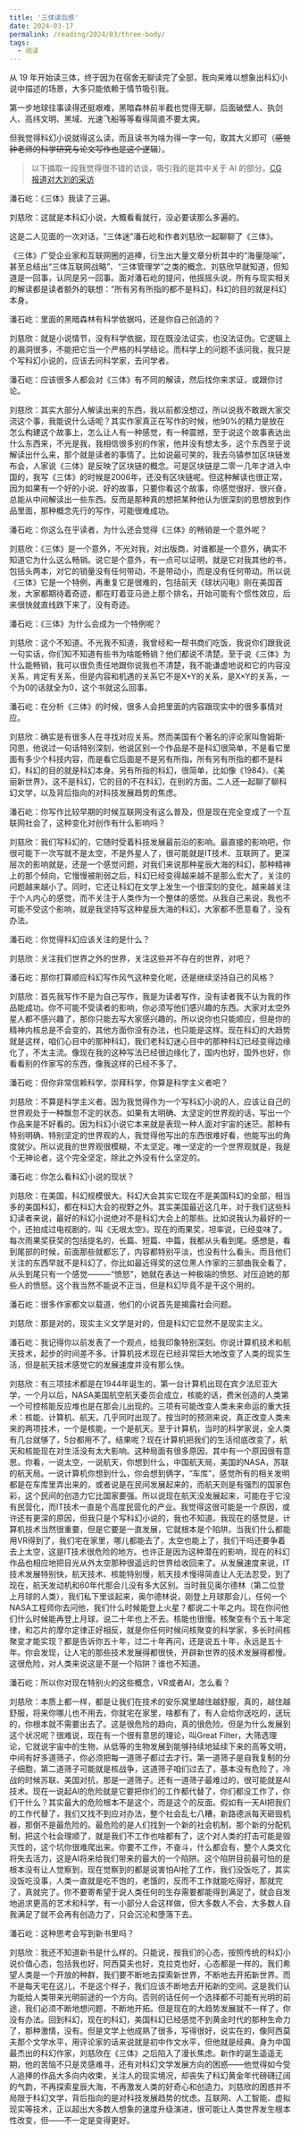 ```yaml
---
title: '三体读后感'
date: 2024-03-17
permalink: /reading/2024/03/three-body/
tags:
  - 阅读
---
```


从 19 年开始读三体，终于因为在宿舍无聊读完了全部，我向来难以想象出科幻小说中描述的场景，大多只能依赖于情节吸引我。

第一步地球往事读得还挺艰难，黑暗森林前半截也觉得无聊，后面破壁人、执剑人、高纬文明、黑域、光速飞船等等看得简直不要太爽。

但我觉得科幻小说就得这么读，而且读书为啥为得一字一句，取其大义即可（~~感觉钟老师的科学研究与论文写作也是这个逻辑~~）。

> 以下摘取一段我觉得很不错的访谈，吸引我的是其中关于 AI 的部分。[CG 报道对大刘的采访](https://www.zhihu.com/question/21495117/answer/508229665)

潘石屹：《三体》我读了三遍。

刘慈欣：这就是本科幻小说，大概看看就行，没必要读那么多遍的。

这是二人见面的一次对话，“三体迷”潘石屹和作者刘慈欣一起聊聊了《三体》。

《三体》广受企业家和互联网圈的追捧，衍生出大量文章分析其中的“海量隐喻”，甚至总结出“三体互联网战略”、“三体管理学”之类的概念。刘慈欣早就知道，但知道是一回事，认同是另一回事。面对潘石屹的提问，他摇摇头说，所有与现实相关的解读都是读者额外的联想：“所有另有所指的都不是科幻，科幻的目的就是科幻本身。

潘石屹：里面的黑暗森林有科学依据吗，还是你自己创造的？

刘慈欣：就是小说情节，没有科学依据，现在既没法证实，也没法证伪。它逻辑上的漏洞很多，不能把它当一个严格的科学结论。而科学上的问题不该问我，我只是个写科幻小说的，应该去问科学家，去问学者。

潘石屹：应该很多人都会对《三体》有不同的解读，然后找你来求证，或跟你讨论。

刘慈欣：其实大部分人解读出来的东西，我以前都没想过，所以说我不敢跟大家交流这个事，我能说什么话呢？其实作家真正在写作的时候，他90%的精力是放在怎么构建这个故事上，怎么让人有一种感觉，有一种震撼，至于说这个故事表达出什么东西来，不光是我，我相信很多别的作家，他并没有想太多，这个东西至于说解读出什么来，那个就是读者的事情了。比如说最可笑的，我去乌镇参加区块链发布会，人家说《三体》是反映了区块链的概念。可是区块链是二零一几年才进入中国的，我写《三体》的时候是2006年，还没有区块链呢。但这种解读也很正常，因为如果有一个好的小说、好的故事，只要你看这个故事，你感觉很好、很兴奋，总能从中间解读出一些东西。反而是那种真的想把某种他认为很深刻的思想放到作品里面，那种概念先行的写作，可能很难成功。

潘石屹：你这么在乎读者，为什么还会觉得《三体》的畅销是一个意外呢？

刘慈欣：《三体》是一个意外，不光对我，对出版商，对谁都是一个意外，确实不知道它为什么这么畅销。说它是个意外，有一点可以证明，就是它对我其他的书，包括头两本，对它的销量没有任何带动，不是带动小，而是没有任何带动。所以说《三体》它是一个特例，再重复它是很难的，包括前天《球状闪电》刚在美国首发，大家都期待着奇迹，都在盯着亚马逊上那个排名，开始可能有个惯性效应，后来很快就直线跌下来了，没有奇迹。

潘石屹：《三体》为什么会成为一个特例呢？

刘慈欣：这个不知道。不光我不知道，我曾经和一帮书商们吃饭，我说你们跟我说一句实话，你们知不知道有些书为啥能畅销？他们都说不清楚。至于说《三体》为什么能畅销，我可以很负责任地跟你说我也不清楚，我不能谦虚地说和它的内容没关系，肯定有关系，但是内容和机遇的关系它不是X+Y的关系，是X×Y的关系，一个为0的话就全为0，这个书就这么回事。

潘石屹：在分析《三体》的时候，很多人会把里面的内容跟现实中的很多事情对应。

刘慈欣：确实是有很多人在寻找对应关系。然而美国有个著名的评论家叫詹姆斯·冈恩，他说过一句话特别深刻，他说区别一个作品是不是科幻很简单，不是看它里面有多少个科技内容，而是看它后面是不是另有所指，所有另有所指的都不是科幻，科幻的目的就是科幻本身。另有所指的科幻，很简单，比如像《1984》、《美丽新世界》，这不是科幻，它的目的不在科幻，在别的方面。二人还一起聊了聊科幻文学，以及背后指向的对科技发展趋势的焦虑。

潘石屹：你写作比较早期的时候互联网没有这么普及，但是现在完全变成了一个互联网社会了，这种变化对创作有什么影响吗？

刘慈欣：我们写科幻的，它随时受着科技发展最前沿的影响。最直接的影响吧，你很可能下一次写就不是太空，不是外星人了，很可能就是IT技术、互联网了。更深层次的影响就是，还是一个感觉问题，对我们来说那种星辰大海的科幻，那种精神上的那个倾向，它慢慢被削弱之后，科幻已经变得越来越不是那么宏大了，关注的问题越来越小了。同时，它还让科幻在文学上发生一个很深刻的变化，越来越关注于个人内心的感觉，而不关注于人类作为一个整体的感觉。从我自己来说，我也不可能不受这个影响，就是我坚持写这种星辰大海的科幻，大家都不愿意看了，没有办法。

潘石屹：你觉得科幻应该关注的是什么？

刘慈欣：关注我们世界之外的世界，关注这些并不存在的世界，对吧？

潘石屹：那你打算顺应科幻写作风气这种变化呢，还是继续坚持自己的风格？

刘慈欣：首先我写作不是为自己写作，我是为读者写作，没有读者我不认为我的作品能成功。你不可能不受读者的影响，你必须写他们感兴趣的东西。大家对太空外星人都不感兴趣了，那你只能去写大家感兴趣的。所以说你也只能顺应，但是你的精神内核总是不会变的，其他方面你没有办法，也只能是这样。现在科幻的大趋势就是这样，咱们心目中的那种科幻，我们老科幻迷心目中的那种科幻已经变得边缘化了，不太主流。像现在我的这种写法已经很边缘化了，国内也好，国外也好，你看看别的作家写的东西，像我这样的已经不多了。

潘石屹：但你非常信赖科学，崇拜科学，你算是科学主义者吧？

刘慈欣：不算是科学主义者。因为我觉得作为一个写科幻小说的人，应该让自己的世界观处于一种飘忽不定的状态。如果有太明确、太坚定的世界观的话，写出一个作品来是不好看的。因为科幻小说它本来就是表现一种人面对宇宙的迷茫。那种有特别明确、特别坚定的世界观的人，我觉得他写出的东西很难好看，他能写出的角度就少。所以说我的世界观很模糊，不太坚定。唯一坚定的一个世界观就是，我是个无神论者，这个完全坚定，除此之外没有什么坚定的。

潘石屹：你怎么看科幻小说的现状？

刘慈欣：在美国，科幻规模很大。科幻大会其实它现在不是美国科幻的全部，相当多的美国科幻，都在科幻大会的视野之外。其实美国最近这几年，对于我们这些科幻读者来说，最好的科幻小说绝对不是科幻大会上的那些。比如说我认为最好的一个，还拍成过电视剧的，叫《无垠太空》。现在的雨果奖，坦率说，已经变味了。每次雨果奖获奖的包括提名的，长篇、短篇、中篇，我都从头看到尾。感想是，看到尾部的时候，前面那些就都忘了，内容都特别平淡，也没有什么看头。而且他们关注的东西早就不是科幻了，你比如最近得奖的这位黑人作家的三部曲我全看了，从头到尾只有一个感觉———“愤怒”，她就在表达一种极端的愤怒、对压迫她的那些人的愤怒。这个我当然不能说不正当，但是科幻毕竟不是干这个用的。

潘石屹：很多作家都文以载道，他们的小说首先是揭露社会问题。

刘慈欣：那是对的，现实主义文学是对的，但是科幻它显然不是现实主义。

潘石屹：我记得你以前发表了一个观点，给我印象特别深刻。你说计算机技术和航天技术，起步的时间差不多。计算机技术现在已经非常巨大地改变了人类的现实生活，但是航天技术感觉它的发展速度并没有那么快。

刘慈欣：有三项技术都是在1944年诞生的，第一台计算机出现在宾夕法尼亚大学，一个月以后，NASA美国航空航天委员会成立，核能的话，费米创造的人类第一个可控核能反应堆也是在那会儿出现的。三项有可能改变人类未来命运的重大技术：核能、计算机、航天，几乎同时出现了。按当时的预测来说，真正改变人类未来的两项技术，一个是核能，一个是航天。至于计算机，当时的科学家说，全人类有几台就够了，5台都用不了。结果呢？现在计算机把我们的生活彻底改变了，航天和核能现在对生活没有太大影响。这种局面有很多原因，其中有一个原因很有意思。你看，一说太空，一说航天，你想到什么，中国航天局，美国的NASA，苏联的航天局。一说计算机你想到什么，你会想到俩字，“车库”，感觉所有的相关发明都是在车库里弄出来的，或者说是在民间发展起来的，而航天则是有强烈的国家色彩，这个民间的创造力它比国家要强。所以说现在航天没发展起来，可能在于它没有民营化，而IT技术一直是个高度民营化的产业。我觉得这很可能是一个原因，或许还有更深的原因，但我只是个写科幻小说的，我也不知道。我现在的感觉是，计算机技术当然很重要，但是它要是一直发展，它就根本是个陷阱。当我们什么都能用VR得到了，我们宅在家里，哪儿都能去了，太空也能上了，我们干吗还要争着去上太空，这是IT技术很危险的地方。也许正是因为这种潜在的影响，现在的科幻作品也相应地把目光从外太空那种很遥远的世界给收回来了。从发展速度来说，IT技术发展特别快，航天技术、核能特别慢，航天技术慢得简直让人无法忍受，到了现在，航天发动机和60年代那会儿没有多大区别。当时我见奥尔德林（第二位登上月球的人类），我们私下里谈起来，奥尔德林说，刚登上月球那会儿，任何一个NASA工程师你去问他，我们什么时候能登上火星？都说二十年之内。现在你问他们什么时候能再登上月球，说二十年也上不去。核能也很慢。核聚变有个五十年定律，和芯片的摩尔定律正好相反，就是你任何时候问核聚变的科学家，多长时间核聚变才能实现？都是告诉你五十年，过二十年再问，还是说五十年，永远是五十年。你会发现，让人宅的那些技术发展得都很快，开辟新世界的技术发展得都慢。这很危险，对人类来说这是不是一个陷阱？谁也不知道。

潘石屹：所以你对现在特别火的这些概念，VR或者AI，怎么看？

刘慈欣：本质上都一样，都是让我们在技术的安乐窝里越住越舒服，真的，越住越舒服，将来你哪儿也不用去，你就宅在家里，啥都有了，有人会给你送吃的，送玩的，你根本就不需要出去了。这是很危险的趋向，真的很危险。但是为什么发展到这个状况呢？很难说，现在有一个很有意思的理论，叫Great Filter，大筛选理论，它就说宇宙中的生物，从低等的生物发展到能够持续地延续下来的高等文明，中间有好多道筛子，你必须把每一道筛子都过去才行。第一道筛子是自我复制的分子细胞，第二道筛子可能就是核战争，这道筛子咱们过去了，基本没有危险了，冷战的时候苏联、美国对抗，那是一道筛子。还有一道筛子最难过的，很可能就是AI技术。现在一说起AI的危险就是它要把你们的工作都代替了，你们都没工作了，你们干什么？其实最大的危险根本不是这个，而是这个的反面。假如有一天AI把我们的工作代替了，我们又找不到应对办法，整个社会乱七八糟，新路德派每天砸毁机器，那倒不是最危险的。最危险的是人们找到一个新的社会机制，那个新的分配机制，把这个社会理顺了，就是我们不工作也啥都有了，这个对人类的打击可能是毁灭性的，这个坑你很难爬出来。你要不工作，不奋斗，什么都会有，整个人类文化将失去活力，这是AI将来给我们带来的最大的一个陷阱。这个陷阱目前最可怕的是根本没有让人觉察到，现在觉察到的都是说害怕AI抢了工作，我们没饭吃了，其实没饭吃没事，人类一直就是吃不饱的，老饿的，反而不工作就能吃得好，那就完了，真就完了。你不要寄希望于说人类任何的生存需要都能得到满足了，就会自发地追求更高的艺术和科学，有一小部分人会这样做，但大多数人不会，大多数人自我满足了就不会再有创造力了，只会沉沦和堕落下去。

潘石屹：这种思考会写到新书里吗？

刘慈欣：我还不知道新书是什么样的。只能说，按我们的心态，按照传统的科幻小说价值心态，包括我也好，阿西莫夫也好，克拉克也好，心态都是一样的。我们希望人类是一个开放的种群，我们要不断地去探索新世界，不断地去开拓新世界。而不是每天宅在这儿，不是这个样子，我们应该不断地去开拓新的空间。这是我们认为能给人类带来光明前途的一个方向。否则的话任何一个选择都不可能有光明的前途，我们必须不断地想问题，不断地开拓。但是现在的大趋势发展就不一样了，你没有办法。回到科幻，现在的科幻，美国科幻已经感觉不到黄金时代的那种生命力了，那种激情，没有。但是文学上他成熟了很多，写得很好，说实在的，像阿西莫夫那个文学水平，用评论家的话来说就是初中作文水平，但他就是经典。身为中国最杰出的科幻作家，刘慈欣在《三体》之后陷入了漫长焦虑。新作的诞生遥遥无期，他的苦恼不只是灵感难寻，还有对科幻文学发展方向的困惑——他觉得如今受人追捧的作品大多向内收束，关注人的现实境况，却丧失了科幻黄金年代磅礴辽阔的气韵，不再探索星辰大海，不再激发人类的好奇心和创造力。刘慈欣的困惑并不局限于科幻文学，背后指向的是对科技发展趋势的忧虑。互联网、人工智能、虚拟现实等技术，正以超出大多数人想象的速度升级演进，很可能让人类世界发生根本性改变，但——不一定是变得更好。